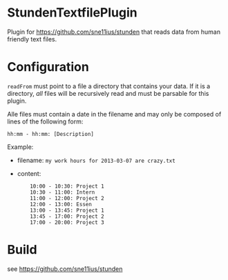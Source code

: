 StundenTextfilePlugin
=====================

Plugin for https://github.com/sne11ius/stunden that reads data from human friendly text files.

Configuration
=============

`readFrom` must point to a file a directory that contains your data. If it is a directory,
_all_ files will be recursively read and must be parsable for this plugin.

Alle files must contain a date in the filename and may only be composed of lines of the following form:

`hh:mm - hh:mm: [Description]`

Example:
  - filename: `my work hours for 2013-03-07 are crazy.txt`
  - content:

    ```
        10:00 - 10:30: Project 1
        10:30 - 11:00: Intern
        11:00 - 12:00: Project 2
        12:00 - 13:00: Essen
        13:00 - 13:45: Project 1
        13:45 - 17:00: Project 2
        17:00 - 20:00: Project 3
    ```

Build
=====
see https://github.com/sne11ius/stunden
